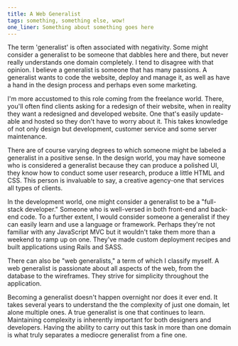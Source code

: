 ```yaml
---
title: A Web Generalist
tags: something, something else, wow!
one_liner: Something about something goes here
---
```


The term 'generalist' is often associated with negativity. Some might consider a generalist to be someone that dabbles here and there, but never really understands one domain completely. I tend to disagree with that opinion. I believe a generalist is someone that has many passions. A generalist wants to code the website, deploy and manage it, as well as have a hand in the design process and perhaps even some marketing.

I'm more accustomed to this role coming from the freelance world. There, you'll often find clients asking for a redesign of their website, when in reality they want a redesigned and developed website. One that's easily update-able and hosted so they don't have to worry about it. This takes knowledge of not only design but development, customer service and some server maintenance.

There are of course varying degrees to which someone might be labeled a generalist in a positive sense. In the design world, you may have someone who is considered a generalist because they can produce a polished UI, they know how to conduct some user research, produce a little HTML and CSS. This person is invaluable to say, a creative agency-one that services all types of clients.

In the development world, one might consider a generalist to be a "full-stack developer." Someone who is well-versed in both front-end and back-end code. To a further extent, I would consider someone a generalist if they can easily learn and use a language or framework. Perhaps they're not familiar with any JavaScript MVC but it wouldn't take them more than a weekend to ramp up on one. They've made custom deployment recipes and built applications using Rails and SASS.

There can also be "web generalists," a term of which I classify myself. A web generalist is passionate about all aspects of the web, from the database to the wireframes. They strive for simplicity throughout the application.

Becoming a generalist doesn't happen overnight nor does it ever end. It takes several years to understand the the complexity of just one domain, let alone multiple ones. A true generalist is one that continues to learn. Maintaining complexity is inherently important for both designers and developers. Having the ability to carry out this task in more than one domain is what truly separates a mediocre generalist from a fine one.
